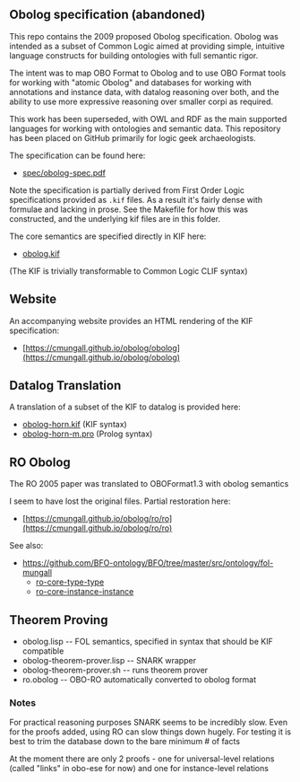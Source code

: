 ## Obolog specification (abandoned)

This repo contains the 2009 proposed Obolog specification. Obolog was
intended as a subset of Common Logic aimed at providing simple,
intuitive language constructs for building ontologies with full
semantic rigor.

The intent was to map OBO Format to Obolog and to use OBO Format tools
for working with "atomic Obolog" and databases for working with
annotations and instance data, with datalog reasoning over both, and
the ability to use more expressive reasoning over smaller corpi as
required.

This work has been superseded, with OWL and RDF as the main supported
languages for working with ontologies and semantic data. This
repository has been placed on GitHub primarily for logic geek
archaeologists.

The specification can be found here:

 * [spec/obolog-spec.pdf](spec/obolog-spec.pdf)

Note the specification is partially derived from First Order Logic
specifications provided as `.kif` files. As a result it's fairly dense
with formulae and lacking in prose. See the Makefile for how this was
constructed, and the underlying kif files are in this folder.

The core semantics are specified directly in KIF here:

 * [obolog.kif](obolog.kif)

(The KIF is trivially transformable to Common Logic CLIF syntax)

## Website

An accompanying website provides an HTML rendering of the KIF specification:

 * [https://cmungall.github.io/obolog/obolog](https://cmungall.github.io/obolog/obolog)

## Datalog Translation

A translation of a subset of the KIF to datalog is provided here:

 * [obolog-horn.kif](obolog-horn.kif) (KIF syntax)
 * [obolog-horn-m.pro](obolog-horn-m.pro) (Prolog syntax)

## RO Obolog

The RO 2005 paper was translated to OBOFormat1.3 with obolog semantics

I seem to have lost the original files. Partial restoration here:

 * [https://cmungall.github.io/obolog/ro/ro](https://cmungall.github.io/obolog/ro/ro)

See also:

 * https://github.com/BFO-ontology/BFO/tree/master/src/ontology/fol-mungall
    * [ro-core-type-type](https://github.com/BFO-ontology/BFO/blob/master/src/ontology/fol-mungall/fol-src/ro-core-type-type-src.clif)
    * [ro-core-instance-instance](https://github.com/BFO-ontology/BFO/blob/master/src/ontology/fol-mungall/fol-src/ro-core-instance-instance-src.clif)


## Theorem Proving

 * obolog.lisp -- FOL semantics, specified in syntax that should be KIF compatible
 * obolog-theorem-prover.lisp -- SNARK wrapper
 * obolog-theorem-prover.sh -- runs theorem prover
 * ro.obolog -- OBO-RO automatically converted to obolog format


### Notes

For practical reasoning purposes SNARK seems to be incredibly
slow. Even for the proofs added, using RO can slow things down
hugely. For testing it is best to trim the database down to the bare
minimum # of facts

At the moment there are only 2 proofs - one for universal-level
relations (called "links" in obo-ese for now) and one for
instance-level relations

             

